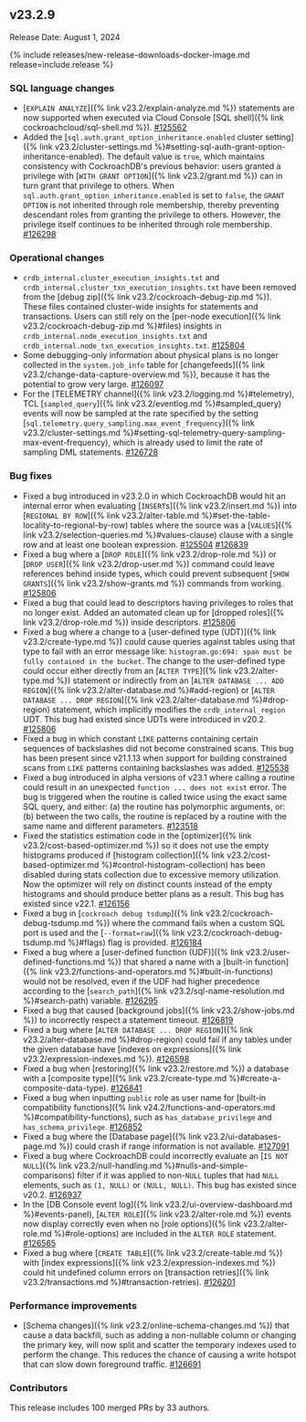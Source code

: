 ## v23.2.9

Release Date: August 1, 2024

{% include releases/new-release-downloads-docker-image.md release=include.release %}

<h3 id="v23-2-9-sql-language-changes">SQL language changes</h3>

- [`EXPLAIN ANALYZE`]({% link v23.2/explain-analyze.md %}) statements are now supported when executed via Cloud Console [SQL shell]({% link cockroachcloud/sql-shell.md %}). [#125562][#125562]
- Added the [`sql.auth.grant_option_inheritance.enabled` cluster setting]({% link v23.2/cluster-settings.md %}#setting-sql-auth-grant-option-inheritance-enabled). The default value is `true`, which maintains consistency with CockroachDB's previous behavior: users granted a privilege with [`WITH GRANT OPTION`]({% link v23.2/grant.md %}) can in turn grant that privilege to others. When `sql.auth.grant_option_inheritance.enabled` is set to `false`, the `GRANT OPTION` is not inherited through role membership, thereby preventing descendant roles from granting the privilege to others. However, the privilege itself continues to be inherited through role membership. [#126298][#126298]

<h3 id="v23-2-9-operational-changes">Operational changes</h3>

- `crdb_internal.cluster_execution_insights.txt` and `crdb_internal.cluster_txn_execution_insights.txt` have been removed from the [debug zip]({% link v23.2/cockroach-debug-zip.md %}). These files contained cluster-wide insights for statements and transactions. Users can still rely on the [per-node execution]({% link v23.2/cockroach-debug-zip.md %}#files) insights in `crdb_internal.node_execution_insights.txt` and `crdb_internal.node_txn_execution_insights.txt`. [#125804][#125804]
- Some debugging-only information about physical plans is no longer collected in the `system.job_info` table for [changefeeds]({% link v23.2/change-data-capture-overview.md %}), because it has the potential to grow very large. [#126097][#126097]
- For the [TELEMETRY channel]({% link v23.2/logging.md %}#telemetry), TCL [`sampled_query`]({% link v23.2/eventlog.md %}#sampled_query) events will now be sampled at the rate specified by the setting [`sql.telemetry.query_sampling.max_event_frequency`]({% link v23.2/cluster-settings.md %}#setting-sql-telemetry-query-sampling-max-event-frequency), which is already used to limit the rate of sampling DML statements. [#126728][#126728]

<h3 id="v23-2-9-bug-fixes">Bug fixes</h3>

- Fixed a bug introduced in v23.2.0 in which CockroachDB would hit an internal error when evaluating [`INSERT`s]({% link v23.2/insert.md %}) into [`REGIONAL BY ROW`]({% link v23.2/alter-table.md %}#set-the-table-locality-to-regional-by-row) tables where the source was a [`VALUES`]({% link v23.2/selection-queries.md %}#values-clause) clause with a single row and at least one boolean expression. [#125504][#125504] [#126839][#126839]
- Fixed a bug where a [`DROP ROLE`]({% link v23.2/drop-role.md %}) or [`DROP USER`]({% link v23.2/drop-user.md %}) command could leave references behind inside types, which could prevent subsequent [`SHOW GRANTS`]({% link v23.2/show-grants.md %}) commands from working. [#125806][#125806]
- Fixed a bug that could lead to descriptors having privileges to roles that no longer exist. Added an automated clean up for [dropped roles]({% link v23.2/drop-role.md %}) inside descriptors. [#125806][#125806]
- Fixed a bug where a change to a [user-defined type (UDT)]({% link v23.2/create-type.md %}) could cause queries against tables using that type to fail with an error message like: `histogram.go:694: span must be fully contained in the bucket`. The change to the user-defined type could occur either directly from an [`ALTER TYPE`]({% link v23.2/alter-type.md %}) statement or indirectly from an [`ALTER DATABASE ... ADD REGION`]({% link v23.2/alter-database.md %}#add-region) or [`ALTER DATABASE ... DROP REGION`]({% link v23.2/alter-database.md %}#drop-region) statement, which implicitly modifies the `crdb_internal_region` UDT. This bug had existed since UDTs were introduced in v20.2. [#125806][#125806]
- Fixed a bug in which constant `LIKE` patterns containing certain sequences of backslashes did not become constrained scans. This bug has been present since v21.1.13 when support for building constrained scans from `LIKE` patterns containing backslashes was added. [#125538][#125538]
- Fixed a bug introduced in alpha versions of v23.1 where calling a routine could result in an unexpected `function ... does not exist` error. The bug is triggered when the routine is called twice using the exact same SQL query, and either: (a) the routine has polymorphic arguments, or: (b) between the two calls, the routine is replaced by a routine with the same name and different parameters. [#123518][#123518]
- Fixed the statistics estimation code in the [optimizer]({% link v23.2/cost-based-optimizer.md %}) so it does not use the empty histograms produced if [histogram collection]({% link v23.2/cost-based-optimizer.md %}#control-histogram-collection) has been disabled during stats collection due to excessive memory utilization. Now the optimizer will rely on distinct counts instead of the empty histograms and should produce better plans as a result. This bug has existed since v22.1. [#126156][#126156]
- Fixed a bug in [`cockroach debug tsdump`]({% link v23.2/cockroach-debug-tsdump.md %}) where the command fails when a custom SQL port is used and the [`--format=raw`]({% link v23.2/cockroach-debug-tsdump.md %}#flags) flag is provided. [#126184][#126184]
- Fixed a bug where a [user-defined function (UDF)]({% link v23.2/user-defined-functions.md %}) that shared a name with a [built-in function]({% link v23.2/functions-and-operators.md %}#built-in-functions) would not be resolved, even if the UDF had higher precedence according to the [`search_path`]({% link v23.2/sql-name-resolution.md %}#search-path) variable. [#126295][#126295]
- Fixed a bug that caused [background jobs]({% link v23.2/show-jobs.md %}) to incorrectly respect a statement timeout. [#126819][#126819]
- Fixed a bug where [`ALTER DATABASE ... DROP REGION`]({% link v23.2/alter-database.md %}#drop-region) could fail if any tables under the given database have [indexes on expressions]({% link v23.2/expression-indexes.md %}). [#126598][#126598]
- Fixed a bug when [restoring]({% link v23.2/restore.md %}) a database with a [composite type]({% link v23.2/create-type.md %}#create-a-composite-data-type). [#126841][#126841]
- Fixed a bug when inputting `public` role as user name for [built-in compatibility functions]({% link v24.2/functions-and-operators.md %}#compatibility-functions), such as `has_database_privilege` and `has_schema_privilege`. [#126852][#126852]
- Fixed a bug where the [Database page]({% link v23.2/ui-databases-page.md %}) could crash if range information is not available. [#127091][#127091]
- Fixed a bug where CockroachDB could incorrectly evaluate an [`IS NOT NULL`]({% link v23.2/null-handling.md %}#nulls-and-simple-comparisons) filter if it was applied to non-`NULL` tuples that had `NULL` elements, such as `(1, NULL)` or `(NULL, NULL)`. This bug has existed since v20.2. [#126937][#126937]
- In the [DB Console event log]({% link v23.2/ui-overview-dashboard.md %}#events-panel), [`ALTER ROLE`]({% link v23.2/alter-role.md %}) events now display correctly even when no [role options]({% link v23.2/alter-role.md %}#role-options) are included in the `ALTER ROLE` statement. [#126565][#126565]
- Fixed a bug where [`CREATE TABLE`]({% link v23.2/create-table.md %}) with [index expressions]({% link v23.2/expression-indexes.md %}) could hit undefined column errors on [transaction retries]({% link v23.2/transactions.md %}#transaction-retries). [#126201][#126201]

<h3 id="v23-2-9-performance-improvements">Performance improvements</h3>

- [Schema changes]({% link v23.2/online-schema-changes.md %}) that cause a data backfill, such as adding a non-nullable column or changing the primary key, will now split and scatter the temporary indexes used to perform the change. This reduces the chance of causing a write hotspot that can slow down foreground traffic. [#126691][#126691]

<div class="release-note-contributors" markdown="1">

<h3 id="v23-2-9-contributors">Contributors</h3>

This release includes 100 merged PRs by 33 authors.

</div>

[#123518]: https://github.com/cockroachdb/cockroach/pull/123518
[#125504]: https://github.com/cockroachdb/cockroach/pull/125504
[#125538]: https://github.com/cockroachdb/cockroach/pull/125538
[#125562]: https://github.com/cockroachdb/cockroach/pull/125562
[#125804]: https://github.com/cockroachdb/cockroach/pull/125804
[#125806]: https://github.com/cockroachdb/cockroach/pull/125806
[#126097]: https://github.com/cockroachdb/cockroach/pull/126097
[#126156]: https://github.com/cockroachdb/cockroach/pull/126156
[#126184]: https://github.com/cockroachdb/cockroach/pull/126184
[#126201]: https://github.com/cockroachdb/cockroach/pull/126201
[#126216]: https://github.com/cockroachdb/cockroach/pull/126216
[#126295]: https://github.com/cockroachdb/cockroach/pull/126295
[#126298]: https://github.com/cockroachdb/cockroach/pull/126298
[#126565]: https://github.com/cockroachdb/cockroach/pull/126565
[#126598]: https://github.com/cockroachdb/cockroach/pull/126598
[#126691]: https://github.com/cockroachdb/cockroach/pull/126691
[#126728]: https://github.com/cockroachdb/cockroach/pull/126728
[#126819]: https://github.com/cockroachdb/cockroach/pull/126819
[#126839]: https://github.com/cockroachdb/cockroach/pull/126839
[#126841]: https://github.com/cockroachdb/cockroach/pull/126841
[#126852]: https://github.com/cockroachdb/cockroach/pull/126852
[#126937]: https://github.com/cockroachdb/cockroach/pull/126937
[#127091]: https://github.com/cockroachdb/cockroach/pull/127091
[#127608]: https://github.com/cockroachdb/cockroach/pull/127608
[44d16f97a]: https://github.com/cockroachdb/cockroach/commit/44d16f97a
[7fb249aa1]: https://github.com/cockroachdb/cockroach/commit/7fb249aa1

